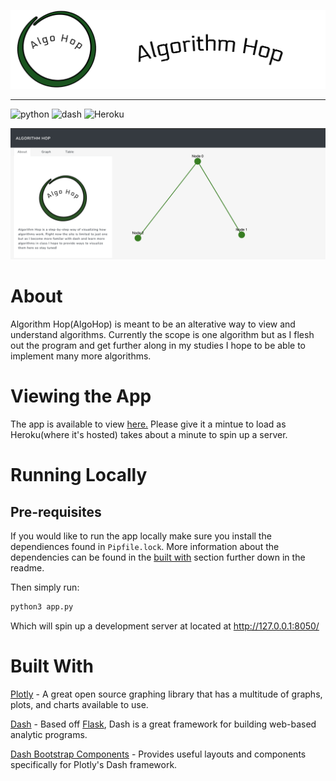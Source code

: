 
[![Algorithm Hop](assets/algobanner.png)](https://ab-algorithmhop.herokuapp.com)

---

![python] ![dash] ![Heroku]

![Viewport](assets/algoviewport.png)

[python]: https://img.shields.io/github/pipenv/locked/python-version/ablades/algohop?style=flat-square 

[dash]: https://img.shields.io/github/pipenv/locked/dependency-version/ablades/algohop/dash?style=flat-square

[Heroku]: https://img.shields.io/badge/heroku-deployed-brightgreen?style=flat-square

# About

Algorithm Hop(AlgoHop) is meant to be an alterative way to view and understand algorithms. Currently the scope is one algorithm but as I flesh out the program and get further along in my studies I hope to be able to implement many more algorithms.

# Viewing the App

The app is available to view [here.](https://ab-algorithmhop.herokuapp.com/) Please give it a mintue to load as Heroku(where it's hosted) takes about a minute to spin up a server.

# Running Locally

## Pre-requisites
If you would like to run the app locally make sure you install the dependiences found in `Pipfile.lock`.
More information about the dependencies can be found in the [built with](#built-with) section further down in the readme.


Then simply run:

```bash 
python3 app.py
```

Which will spin up a development server at located at http://127.0.0.1:8050/


# Built With

[Plotly](https://plot.ly/graphing-libraries/) - A great open source graphing library that has a multitude of graphs, plots, and charts available to use.

[Dash](https://dash.plot.ly/) - Based off [Flask](https://palletsprojects.com/p/flask/), Dash is a great framework for building web-based analytic programs.

[Dash Bootstrap Components](https://dash-bootstrap-components.opensource.faculty.ai/) - Provides useful layouts and components specifically for Plotly's Dash framework.






